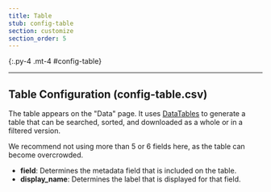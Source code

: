 ```yaml
---
title: Table
stub: config-table
section: customize
section_order: 5
---
```


{:.py-4 .mt-4 #config-table}
***

## Table Configuration (config-table.csv)

The table appears on the "Data" page. It uses [DataTables](https://datatables.net/) to generate a table that can be searched, sorted, and downloaded as a whole or in a filtered version.

We recommend not using more than 5 or 6 fields here, as the table can become overcrowded. 

- **field**: Determines the metadata field that is included on the table. 
- **display_name**: Determines the label that is displayed for that field.  